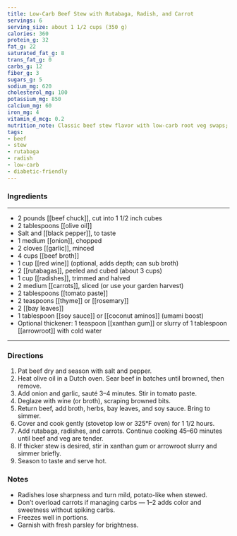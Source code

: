 ```yaml
---
title: Low-Carb Beef Stew with Rutabaga, Radish, and Carrot
servings: 6
serving_size: about 1 1/2 cups (350 g)
calories: 360
protein_g: 32
fat_g: 22
saturated_fat_g: 8
trans_fat_g: 0
carbs_g: 12
fiber_g: 3
sugars_g: 5
sodium_mg: 620
cholesterol_mg: 100
potassium_mg: 850
calcium_mg: 60
iron_mg: 4
vitamin_d_mcg: 0.2
nutrition_note: Classic beef stew flavor with low-carb root veg swaps; balanced for diabetics.
tags:
- beef
- stew
- rutabaga
- radish
- low-carb
- diabetic-friendly
---
```


### Ingredients
---
- 2 pounds [[beef chuck]], cut into 1 1/2 inch cubes
- 2 tablespoons [[olive oil]]
- Salt and [[black pepper]], to taste
- 1 medium [[onion]], chopped
- 2 cloves [[garlic]], minced
- 4 cups [[beef broth]]
- 1 cup [[red wine]] (optional, adds depth; can sub broth)
- 2 [[rutabagas]], peeled and cubed (about 3 cups)
- 1 cup [[radishes]], trimmed and halved
- 2 medium [[carrots]], sliced (or use your garden harvest)
- 2 tablespoons [[tomato paste]]
- 2 teaspoons [[thyme]] or [[rosemary]]
- 2 [[bay leaves]]
- 1 tablespoon [[soy sauce]] or [[coconut aminos]] (umami boost)
- Optional thickener: 1 teaspoon [[xanthan gum]] or slurry of 1 tablespoon [[arrowroot]] with cold water
---

### Directions
1. Pat beef dry and season with salt and pepper.  
2. Heat olive oil in a Dutch oven. Sear beef in batches until browned, then remove.  
3. Add onion and garlic, sauté 3–4 minutes. Stir in tomato paste.  
4. Deglaze with wine (or broth), scraping browned bits.  
5. Return beef, add broth, herbs, bay leaves, and soy sauce. Bring to simmer.  
6. Cover and cook gently (stovetop low or 325°F oven) for 1 1/2 hours.  
7. Add rutabaga, radishes, and carrots. Continue cooking 45–60 minutes until beef and veg are tender.  
8. If thicker stew is desired, stir in xanthan gum or arrowroot slurry and simmer briefly.  
9. Season to taste and serve hot.  

### Notes
- Radishes lose sharpness and turn mild, potato-like when stewed.  
- Don’t overload carrots if managing carbs — 1–2 adds color and sweetness without spiking carbs.  
- Freezes well in portions.  
- Garnish with fresh parsley for brightness.  